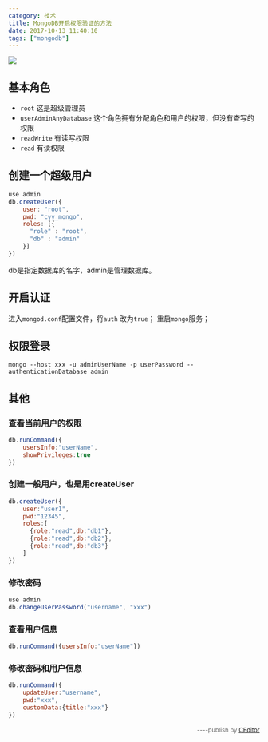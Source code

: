 ```yaml
---
category: 技术
title: MongoDB开启权限验证的方法
date: 2017-10-13 11:40:10
tags: ["mongodb"]
---
```


![](https://ws2.sinaimg.cn/large/006tKfTcly1fkggtqchopj30e80e8t8z.jpg)
## 基本角色
- `root`  这是超级管理员
- `userAdminAnyDatabase` 这个角色拥有分配角色和用户的权限，但没有查写的权限
- `readWrite`  有读写权限
- `read`    有读权限

## 创建一个超级用户

```js
use admin
db.createUser({
    user: "root",
    pwd: "cyy_mongo",
    roles: [{
      "role" : "root",
      "db" : "admin" 
    }]
})

```
db是指定数据库的名字，admin是管理数据库。

## 开启认证
进入`mongod.conf`配置文件，将`auth` 改为`true`；
重启`mongo`服务；

## 权限登录

```
mongo --host xxx -u adminUserName -p userPassword --authenticationDatabase admin
```
## 其他
### 查看当前用户的权限

```js
db.runCommand({
    usersInfo:"userName",
    showPrivileges:true
})
```
### 创建一般用户，也是用createUser
```js
db.createUser({
    user:"user1",
    pwd:"12345",
    roles:[
      {role:"read",db:"db1"},
      {role:"read",db:"db2"},
      {role:"read",db:"db3"}
    ]
})
```
### 修改密码
```js
use admin
db.changeUserPassword("username", "xxx")
```

### 查看用户信息
```js
db.runCommand({usersInfo:"userName"})
```
### 修改密码和用户信息
```js
db.runCommand({
    updateUser:"username",
    pwd:"xxx",
    customData:{title:"xxx"}
})
```
<div style="text-align:right;font-size:12px;color:#666;">----publish by <a href="http://ceditor.alibt.top" target="_blank">CEditor</a></div>